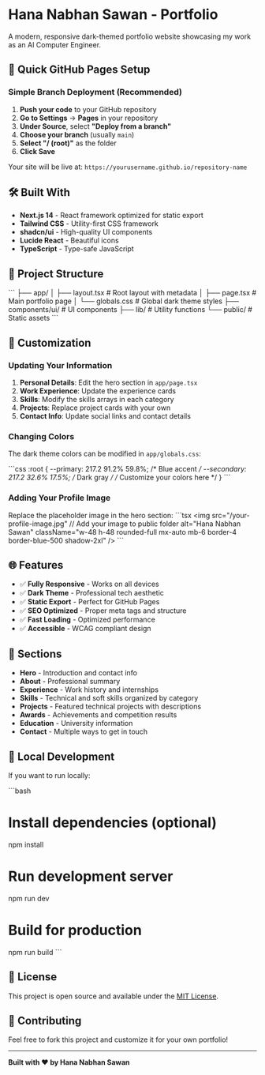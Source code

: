 # Hana Nabhan Sawan - Portfolio

A modern, responsive dark-themed portfolio website showcasing my work as an AI Computer Engineer.

## 🚀 Quick GitHub Pages Setup

### Simple Branch Deployment (Recommended)

1. **Push your code** to your GitHub repository
2. **Go to Settings** → **Pages** in your repository
3. **Under Source**, select **"Deploy from a branch"**
4. **Choose your branch** (usually `main`)
5. **Select "/ (root)"** as the folder
6. **Click Save**

Your site will be live at: `https://yourusername.github.io/repository-name`

## 🛠️ Built With

- **Next.js 14** - React framework optimized for static export
- **Tailwind CSS** - Utility-first CSS framework
- **shadcn/ui** - High-quality UI components
- **Lucide React** - Beautiful icons
- **TypeScript** - Type-safe JavaScript

## 📁 Project Structure

\`\`\`
├── app/
│   ├── layout.tsx          # Root layout with metadata
│   ├── page.tsx           # Main portfolio page
│   └── globals.css        # Global dark theme styles
├── components/ui/         # UI components
├── lib/                   # Utility functions
└── public/               # Static assets
\`\`\`

## 🎨 Customization

### Updating Your Information

1. **Personal Details**: Edit the hero section in `app/page.tsx`
2. **Work Experience**: Update the experience cards
3. **Skills**: Modify the skills arrays in each category
4. **Projects**: Replace project cards with your own
5. **Contact Info**: Update social links and contact details

### Changing Colors

The dark theme colors can be modified in `app/globals.css`:

\`\`\`css
:root {
  --primary: 217.2 91.2% 59.8%;     /* Blue accent */
  --secondary: 217.2 32.6% 17.5%;   /* Dark gray */
  /* Customize your colors here */
}
\`\`\`

### Adding Your Profile Image

Replace the placeholder image in the hero section:
\`\`\`tsx
<img
  src="/your-profile-image.jpg"  // Add your image to public folder
  alt="Hana Nabhan Sawan"
  className="w-48 h-48 rounded-full mx-auto mb-6 border-4 border-blue-500 shadow-2xl"
/>
\`\`\`

## 🌐 Features

- ✅ **Fully Responsive** - Works on all devices
- ✅ **Dark Theme** - Professional tech aesthetic
- ✅ **Static Export** - Perfect for GitHub Pages
- ✅ **SEO Optimized** - Proper meta tags and structure
- ✅ **Fast Loading** - Optimized performance
- ✅ **Accessible** - WCAG compliant design

## 📱 Sections

- **Hero** - Introduction and contact info
- **About** - Professional summary
- **Experience** - Work history and internships
- **Skills** - Technical and soft skills organized by category
- **Projects** - Featured technical projects with descriptions
- **Awards** - Achievements and competition results
- **Education** - University information
- **Contact** - Multiple ways to get in touch

## 🔧 Local Development

If you want to run locally:

\`\`\`bash
# Install dependencies (optional)
npm install

# Run development server
npm run dev

# Build for production
npm run build
\`\`\`

## 📄 License

This project is open source and available under the [MIT License](LICENSE).

## 🤝 Contributing

Feel free to fork this project and customize it for your own portfolio!

---

**Built with ❤️ by Hana Nabhan Sawan**
